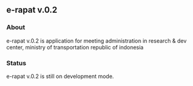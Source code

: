 ## e-rapat v.0.2

### About

e-rapat v.0.2 is application for meeting administration in research & dev center, ministry of transportation republic of indonesia

### Status

e-rapat v.0.2 is still on development mode.
